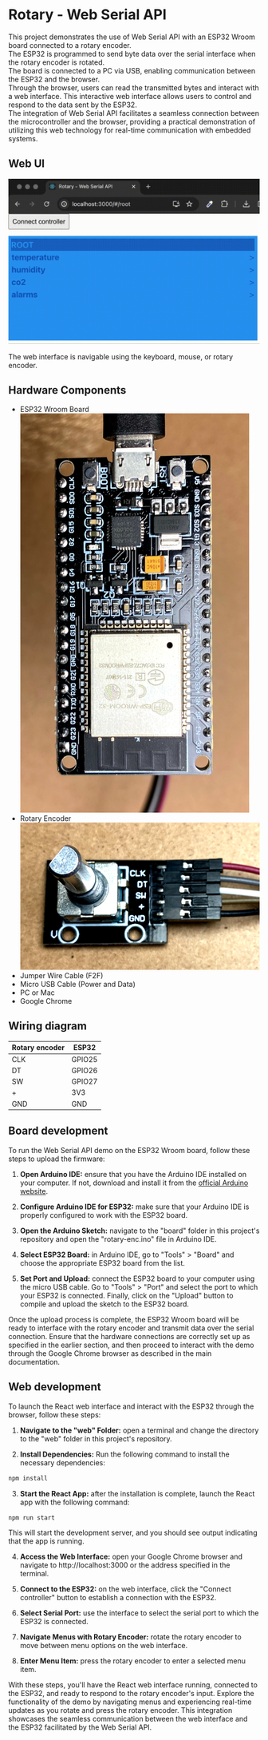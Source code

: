 # Rotary - Web Serial API

This project demonstrates the use of Web Serial API with an ESP32 Wroom board connected to a rotary encoder. \
The ESP32 is programmed to send byte data over the serial interface when the rotary encoder is rotated. \
The board is connected to a PC via USB, enabling communication between the ESP32 and the browser. \
Through the browser, users can read the transmitted bytes and interact with a web interface. This interactive web interface allows users to control and respond to the data sent by the ESP32. \
The integration of Web Serial API facilitates a seamless connection between the microcontroller and the browser, providing a practical demonstration of utilizing this web technology for real-time communication with embedded systems.

## Web UI

![Web UI](imgs/web-ui.gif)

The web interface is navigable using the keyboard, mouse, or rotary encoder.

## Hardware Components

- ESP32 Wroom Board
![Esp32 Wroom](imgs/esp32-wroom.png)
- Rotary Encoder
![Rotary encoder](imgs/rotary-encoder.png)
- Jumper Wire Cable (F2F)
- Micro USB Cable (Power and Data)
- PC or Mac
- Google Chrome

## Wiring diagram
| Rotary encoder  | ESP32   |
| --------------- | ------- |
| CLK             | GPIO25  |
| DT              | GPIO26  |
| SW              | GPIO27  |
| +               | 3V3     |
| GND             | GND     |

## Board development

To run the Web Serial API demo on the ESP32 Wroom board, follow these steps to upload the firmware:

1. __Open Arduino IDE:__ ensure that you have the Arduino IDE installed on your computer. If not, download and install it from the [official Arduino website](https://www.arduino.cc/en/software).

2. __Configure Arduino IDE for ESP32:__ make sure that your Arduino IDE is properly configured to work with the ESP32 board.

3. __Open the Arduino Sketch:__ navigate to the "board" folder in this project's repository and open the "rotary-enc.ino" file in Arduino IDE.

4. __Select ESP32 Board:__ in Arduino IDE, go to "Tools" > "Board" and choose the appropriate ESP32 board from the list.

5. __Set Port and Upload:__ connect the ESP32 board to your computer using the micro USB cable. Go to "Tools" > "Port" and select the port to which your ESP32 is connected. Finally, click on the "Upload" button to compile and upload the sketch to the ESP32 board.


Once the upload process is complete, the ESP32 Wroom board will be ready to interface with the rotary encoder and transmit data over the serial connection. Ensure that the hardware connections are correctly set up as specified in the earlier section, and then proceed to interact with the demo through the Google Chrome browser as described in the main documentation.

## Web development

To launch the React web interface and interact with the ESP32 through the browser, follow these steps:

1. __Navigate to the "web" Folder:__ open a terminal and change the directory to the "web" folder in this project's repository.

2. __Install Dependencies:__ Run the following command to install the necessary dependencies:
```bash
npm install
```

3. __Start the React App:__ after the installation is complete, launch the React app with the following command:
```bash
npm run start
```
This will start the development server, and you should see output indicating that the app is running.

4. __Access the Web Interface:__ open your Google Chrome browser and navigate to http://localhost:3000 or the address specified in the terminal.

5. __Connect to the ESP32:__ on the web interface, click the "Connect controller" button to establish a connection with the ESP32.

6. __Select Serial Port:__ use the interface to select the serial port to which the ESP32 is connected.

7. __Navigate Menus with Rotary Encoder:__ rotate the rotary encoder to move between menu options on the web interface.

8. __Enter Menu Item:__ press the rotary encoder to enter a selected menu item.


With these steps, you'll have the React web interface running, connected to the ESP32, and ready to respond to the rotary encoder's input. Explore the functionality of the demo by navigating menus and experiencing real-time updates as you rotate and press the rotary encoder. This integration showcases the seamless communication between the web interface and the ESP32 facilitated by the Web Serial API.